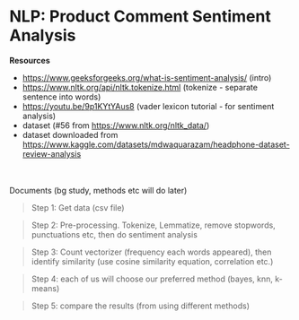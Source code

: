 # NLP: Product Comment Sentiment Analysis

**Resources**
*   https://www.geeksforgeeks.org/what-is-sentiment-analysis/ (intro)
*   https://www.nltk.org/api/nltk.tokenize.html (tokenize - separate sentence into words)
*   https://youtu.be/9p1KYtYAus8 (vader lexicon tutorial - for sentiment analysis)
*   dataset (#56 from https://www.nltk.org/nltk_data/)
*   dataset downloaded from https://www.kaggle.com/datasets/mdwaquarazam/headphone-dataset-review-analysis

<br>


<br>
Documents (bg study, methods etc will do later)

> Step 1: Get data (csv file)

> Step 2: Pre-processing. Tokenize, Lemmatize, remove stopwords, punctuations etc, then do sentiment analysis

> Step 3: Count vectorizer (frequency each words appeared), then identify similarity (use cosine similarity equation, correlation etc.)

> Step 4: each of us will choose our preferred method (bayes, knn, k-means)

> Step 5: compare the results (from using different methods)





